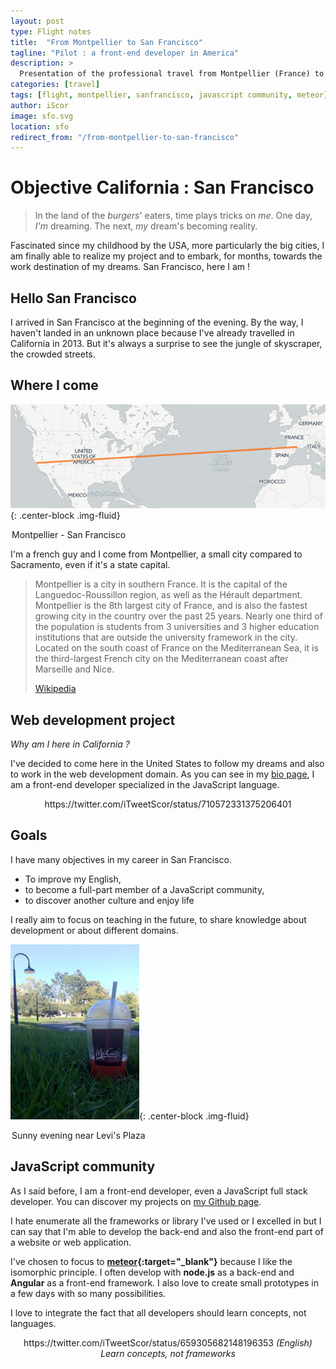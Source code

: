 ```yaml
---
layout: post
type: Flight notes
title:  "From Montpellier to San Francisco"
tagline: "Pilot : a front-end developer in America"
description: >
  Presentation of the professional travel from Montpellier (France) to San Francisco (USA) of a front-end developer specialized in JavaScript.
categories: [travel]
tags: [flight, montpellier, sanfrancisco, javascript community, meteor]
author: iScor
image: sfo.svg
location: sfo
redirect_from: "/from-montpellier-to-san-francisco"
---
```

# Objective California : San Francisco

> In the land of the *burgers*' eaters, time plays tricks on *me*. One day, *I'm* dreaming. The next, *my* dream's becoming reality.

Fascinated since my childhood by the USA, more particularly the big cities, I am finally able to realize my project and to embark, for months, towards the work destination of my dreams. San Francisco, here I am !

## Hello San Francisco

I arrived in San Francisco at the beginning of the evening. By the way, I haven't landed in an unknown place because I've already travelled in California in 2013. But it's always a surprise to see the jungle of skyscraper, the crowded streets.

## Where I come

![Map from Montpellier to San Francisco](/assets/images/map__sfo-mpl.png){: .center-block .img-fluid}
<legend class="mark text-xs-center">Montpellier - San Francisco</legend>

I'm a french guy and I come from Montpellier, a small city compared to Sacramento, even if it's a state capital.

<blockquote class="post-blockquote">
  <p>
  Montpellier is a city in southern France. It is the capital of the Languedoc-Roussillon region, as well as the Hérault department. Montpellier is the 8th largest city of France, and is also the fastest growing city in the country over the past 25 years. Nearly one third of the population is students from 3 universities and 3 higher education institutions that are outside the university framework in the city. Located on the south coast of France on the Mediterranean Sea, it is the third-largest French city on the Mediterranean coast after Marseille and Nice.
  </p>
  <a href="https://en.wikipedia.org/wiki/Montpellier" target="_blank" class="blockquote-author">Wikipedia</a>
</blockquote>

## Web development project

_Why am I here in California ?_

I've decided to come here in the United States to follow my dreams and also to work in the web development domain. As you can see in my <a href="/about.html">bio page</a>, I am a front-end developer specialized in the JavaScript language.

<center>
  https://twitter.com/iTweetScor/status/710572331375206401
</center>

## Goals

I have many objectives in my career in San Francisco.

* To improve my English,
* to become a full-part member of a JavaScript community,
* to discover another culture and enjoy life

I really aim to focus on teaching in the future, to share knowledge about development or about different domains.

![San Francisco break](/assets/images/picture__sfo--mini.jpg){: .center-block .img-fluid}
<legend class="mark text-xs-center">Sunny evening near Levi's Plaza</legend>

## JavaScript community

As I said before, I am a front-end developer, even a JavaScript full stack developer. You can discover my projects on [my Github page][github].

I hate enumerate all the frameworks or library I've used or I excelled in but I can say that I'm able to develop the back-end and also the front-end part of a website or web application.

I've chosen to focus to **[meteor][meteor]{:target="_blank"}** because I like the isomorphic principle. I often develop with **node.js** as a back-end and **Angular** as a front-end framework. I also love to create small prototypes in a few days with so many possibilities.

I love to integrate the fact that all developers should learn concepts, not languages.

<center>
  https://twitter.com/iTweetScor/status/659305682148196353
  <cite>(English) Learn concepts, not frameworks</cite>
</center>

[github]:      https://www.github.com/iGitScor
[meteor]:      https://www.meteor.com/
